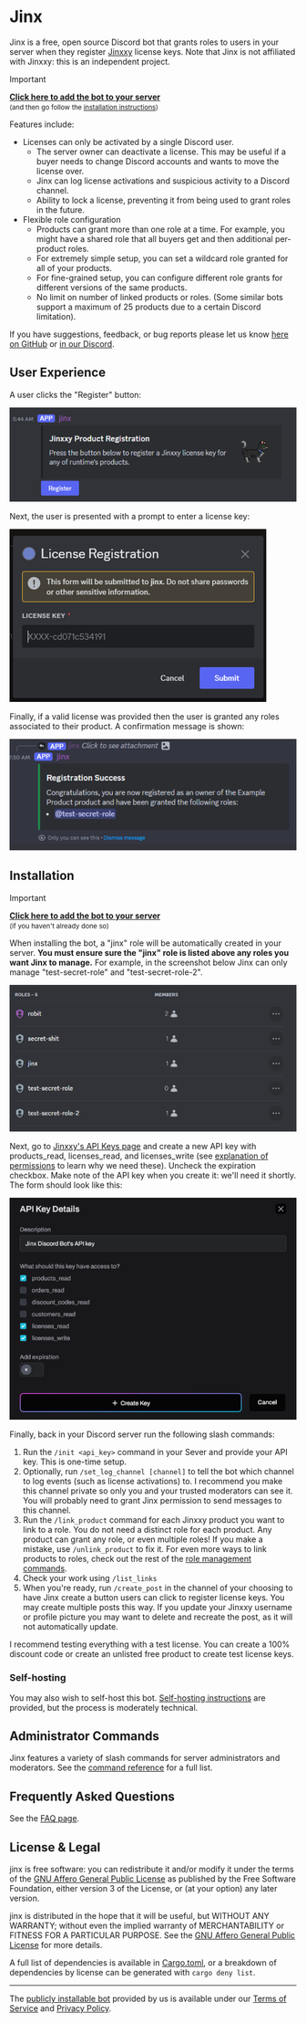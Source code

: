 # Jinx

Jinx is a free, open source Discord bot that grants roles to users in your server when they register [Jinxxy](https://jinxxy.com/)
license keys. Note that Jinx is not affiliated with Jinxxy: this is an independent project.

> [!IMPORTANT]
> **[Click here to add the bot to your server][bot install]**  
> <small>(and then go follow the [installation instructions](#installation))</small>

Features include:

- Licenses can only be activated by a single Discord user.
  - The server owner can deactivate a license. This may be useful if a buyer needs to change Discord accounts and wants to move the license over.
  - Jinx can log license activations and suspicious activity to a Discord channel.
  - Ability to lock a license, preventing it from being used to grant roles in the future.
- Flexible role configuration
  - Products can grant more than one role at a time. For example, you might have a shared role that all buyers get and then additional per-product roles.
  - For extremely simple setup, you can set a wildcard role granted for all of your products.
  - For fine-grained setup, you can configure different role grants for different versions of the same products.
  - No limit on number of linked products or roles. (Some similar bots support a maximum of 25 products due to a certain Discord limitation).

If you have suggestions, feedback, or bug reports please let us know [here on GitHub][issues] or [in our Discord][discord].

## User Experience

A user clicks the "Register" button:

![Registration Message](docs/images/register_message.png)

Next, the user is presented with a prompt to enter a license key:

![Registration Dialog](docs/images/register_modal.png)

Finally, if a valid license was provided then the user is granted any roles associated to their product. A confirmation
message is shown:

![Registration Success](docs/images/register_success.png)

## Installation

> [!IMPORTANT]
> **[Click here to add the bot to your server][bot install]**  
> <small>(if you haven't already done so)</small>

When installing the bot, a "jinx" role will be automatically created in your server.
**You must ensure sure the "jinx" role is listed above any roles you want Jinx to manage.**
For example, in the screenshot below Jinx can only manage "test-secret-role" and "test-secret-role-2".

![Role Management UI](docs/images/manage_roles.png)

Next, go to [Jinxxy's API Keys page](https://jinxxy.com/my/dashboard/settings/api-keys) and create a new
API key with products_read, licenses_read, and licenses_write (see
[explanation of permissions](docs/permissions-used.md) to learn why we need these). Uncheck the expiration checkbox.
Make note of the API key when you create it: we'll need it shortly. The form should look like this:

![API Key creation](docs/images/create_api_key.png)

Finally, back in your Discord server run the following slash commands:

1. Run the `/init <api_key>` command in your Sever and provide your API key. This is one-time setup.
2. Optionally, run `/set_log_channel [channel]` to tell the bot which channel to log events (such as license activations)
   to. I recommend you make this channel private so only you and your trusted moderators can see it. You will probably
   need to grant Jinx permission to send messages to this channel.
3. Run the `/link_product` command for each Jinxxy product you want to link to a role. You do not need a distinct role for
   each product. Any product can grant any role, or even multiple roles! If you make a mistake, use `/unlink_product` to fix it.
   For even more ways to link products to roles, check out the rest of the [role management commands](docs/command-reference.md#role-management-commands).
4. Check your work using `/list_links`
5. When you're ready, run `/create_post` in the channel of your choosing to have Jinx create a button users can click to
   register license keys. You may create multiple posts this way. If you update your Jinxxy username or profile picture
   you may want to delete and recreate the post, as it will not automatically update.

I recommend testing everything with a test license. You can create a 100% discount code or create an unlisted free
product to create test license keys.

### Self-hosting

You may also wish to self-host this bot. [Self-hosting instructions](docs/self-hosting.md) are provided, but the process
is moderately technical.

## Administrator Commands

Jinx features a variety of slash commands for server administrators and moderators. See the
[command reference](docs/command-reference.md) for a full list.

## Frequently Asked Questions

See the [FAQ page](docs/faq.md).

## License & Legal

jinx is free software: you can redistribute it and/or modify it under the terms of the
[GNU Affero General Public License](LICENSE) as published by the Free Software Foundation, either version 3 of the
License, or (at your option) any later version.

jinx is distributed in the hope that it will be useful, but WITHOUT ANY WARRANTY; without even the implied warranty of
MERCHANTABILITY or FITNESS FOR A PARTICULAR PURPOSE. See the [GNU Affero General Public License](LICENSE) for more
details.

A full list of dependencies is available in [Cargo.toml](Cargo.toml), or a breakdown of dependencies by license can be
generated with `cargo deny list`.

---

The [publicly installable bot][bot install] provided by us is available under our [Terms of Service](TERMS.md) and [Privacy Policy](PRIVACY.md).

[bot install]: https://discord.com/oauth2/authorize?client_id=1270708639145001052
[discord]: https://discord.gg/aKkA6m26f9
[issues]: https://github.com/zkxs/jinx/issues
[app directory]: https://discord.com/application-directory/1270708639145001052

